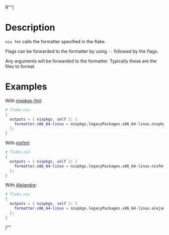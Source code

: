 R""(

# Description

`nix fmt` calls the formatter specified in the flake.

Flags can be forwarded to the formatter by using `--` followed by the flags.

Any arguments will be forwarded to the formatter. Typically these are the files to format.


# Examples

With [nixpkgs-fmt](https://github.com/nix-community/nixpkgs-fmt):

```nix
# flake.nix
{
  outputs = { nixpkgs, self }: {
    formatter.x86_64-linux = nixpkgs.legacyPackages.x86_64-linux.nixpkgs-fmt;
  };
}
```

With [nixfmt](https://github.com/NixOS/nixfmt):

```nix
# flake.nix
{
  outputs = { nixpkgs, self }: {
    formatter.x86_64-linux = nixpkgs.legacyPackages.x86_64-linux.nixfmt-rfc-style;
  };
}
```

With [Alejandra](https://github.com/kamadorueda/alejandra):

```nix
# flake.nix
{
  outputs = { nixpkgs, self }: {
    formatter.x86_64-linux = nixpkgs.legacyPackages.x86_64-linux.alejandra;
  };
}
```

)""
